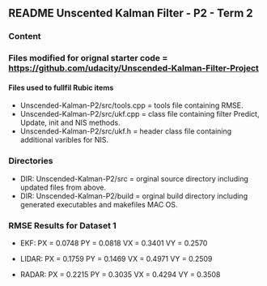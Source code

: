 ## README Unscented Kalman Filter - P2 - Term 2

### Content

### Files modified for orignal starter code =  https://github.com/udacity/Unscended-Kalman-Filter-Project


#### Files used to fullfil Rubic items
* Unscended-Kalman-P2/src/tools.cpp = tools file containing RMSE.
* Unscended-Kalman-P2/src/ukf.cpp = class file containing filter Predict, Update, init and NIS methods. 
* Unscended-Kalman-P2/src/ukf.h = header class file containing additional varibles for NIS.

### Directories

* DIR: Unscended-Kalman-P2/src = orginal source directory including updated files from above.  
* DIR: Unscended-Kalman-P2/build = orginal build directory including generated executables and makefiles MAC OS.

### RMSE Results for Dataset 1

* EKF:
   PX = 0.0748
   PY = 0.0818 
   VX = 0.3401
   VY = 0.2570

* LIDAR:
   PX = 0.1759
   PY = 0.1469 
   VX = 0.4971
   VY = 0.2509

* RADAR:
   PX = 0.2215
   PY = 0.3035 
   VX = 0.4294
   VY = 0.3508
